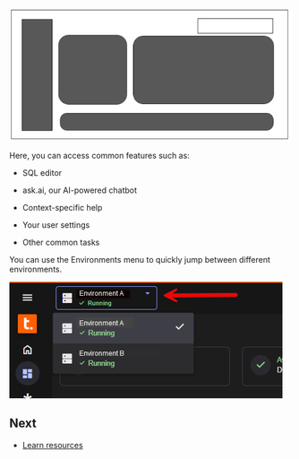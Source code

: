 ![""](Images/vgh1721089931412.png)

Here, you can access common features such as:

-   SQL editor


-   ask.ai, our AI-powered chatbot


-   Context-specific help


-   Your user settings


-   Other common tasks


You can use the Environments menu to quickly jump between different environments.

![""](Images/kzn1721171149686.png)

## Next


-   [Learn resources](xex1721168413281.md)


